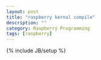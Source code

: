 ```yaml
---
layout: post
title: "raspberry kernal compile"
description: ""
category: Raspberry Programming
tags: [raspberry]
---
```

{% include JB/setup %}

